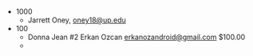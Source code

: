 - 1000
	- Jarrett Oney, oney18@up.edu
- 100
	- Donna Jean #2 Erkan Ozcan erkanozandroid@gmail.com $100.00
	-